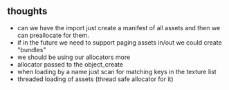 



## thoughts
- can we have the import just create a manifest of all assets and then we can preallocate for them.
- if in the future we need to support paging assets in/out we could create "bundles"
- we should be using our allocators more 
- allocator passed to the object_create 
- when loading by a name just scan for matching keys in the texture list
- threaded loading of assets (thread safe allocator for it)